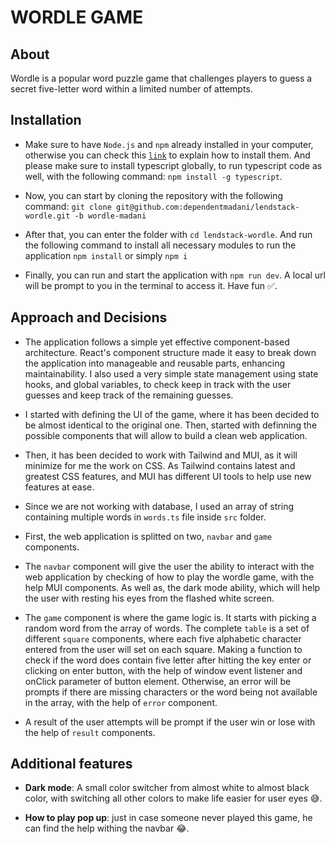 # WORDLE GAME

## About

Wordle is a popular word puzzle game that challenges players to guess a secret five-letter word within a limited number of attempts. 

## Installation

- Make sure to have `Node.js` and `npm` already installed in your computer, otherwise you can check this [`link`](https://radixweb.com/blog/installing-npm-and-nodejs-on-windows-and-mac) to explain how to install them. And please make sure to install typescript globally, to run typescript code as well, with the following command: `npm install -g typescript`.

- Now, you can start by cloning the repository with the following command: 
```git clone git@github.com:dependentmadani/lendstack-wordle.git -b wordle-madani```

- After that, you can enter the folder with `cd lendstack-wordle`. And run the following command to install all necessary modules to run the application `npm install` or simply `npm i`

- Finally, you can run and start the application with `npm run dev`. A local url will be prompt to you in the terminal to access it. Have fun ✅.

## Approach and Decisions

- The application follows a simple yet effective component-based architecture. React's component structure made it easy to break down the application into manageable and reusable parts, enhancing maintainability. I also used a very simple state management using state hooks, and global variables, to check keep in track with the user guesses and keep track of the remaining guesses.

- I started with defining the UI of the game, where it has been decided to be almost identical to the original one. Then, started with definning the possible components that will allow to build a clean web application.

- Then, it has been decided to work with Tailwind and MUI, as it will minimize for me the work on CSS. As Tailwind contains latest and greatest CSS features, and MUI has different UI tools to help use new features at ease.

- Since we are not working with database, I used an array of string containing multiple words in `words.ts` file inside `src` folder.

- First, the web application is splitted on two, `navbar` and `game` components.

- The `navbar` component will give the user the ability to interact with the web application by checking of how to play the wordle game, with the help MUI components. As well as, the dark mode ability, which will help the user with resting his eyes from the flashed white screen.

- The `game` component is where the game logic is. It starts with picking a random word from the array of words. The complete `table` is a set of different `square` components, where each five alphabetic character entered from the user will set on each square. Making a function to check if the word does contain five letter after hitting the key enter or clicking on enter button, with the help of window event listener and onClick parameter of button element. Otherwise, an error will be prompts if there are missing characters or the word being not available in the array, with the help of `error` component.

- A result of the user attempts will be prompt if the user win or lose with the help of `result` components. 

## Additional features

- <b>Dark mode</b>: A small color switcher from almost white to almost black color, with switching all other colors to make life easier for user eyes 😅.

- <b>How to play pop up</b>: just in case someone never played this game, he can find the help withing the navbar 😂.

